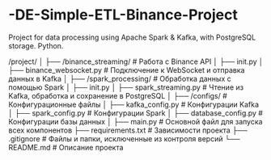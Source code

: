 # -DE-Simple-ETL-Binance-Project
Project for data processing using Apache Spark &amp; Kafka, with PostgreSQL storage. Python.

/project/
│
├── /binance_streaming/ # Работа с Binance API
│ ├── init.py
│ ├── binance_websocket.py # Подключение к WebSocket и отправка данных в Kafka
│
├── /spark_processing/ # Обработка данных с помощью Spark
│ ├── init.py
│ ├── spark_streaming.py # Чтение из Kafka, обработка и сохранение в PostgreSQL
│
├── /configs/ # Конфигурационные файлы
│ ├── kafka_config.py # Конфигурации Kafka
│ ├── spark_config.py # Конфигурации Spark
│ ├── database_config.py # Конфигурации базы данных
│
├── main.py # Основной файл для запуска всех компонентов
├── requirements.txt # Зависимости проекта
├── .gitignore # Файлы и папки, исключенные из контроля версий
└── README.md # Описание проекта